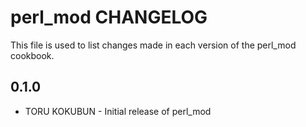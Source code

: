 perl_mod CHANGELOG
==================

This file is used to list changes made in each version of the perl_mod cookbook.

0.1.0
-----
- TORU KOKUBUN - Initial release of perl_mod
